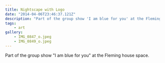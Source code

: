 ```yaml
---
title: Nightscape with Logo
date: "2014-04-06T23:46:37.121Z"
description: "Part of the group show 'I am blue for you' at the Fleming house space."
tags:
    - art
gallery:
    - IMG_0847_o.jpeg
    - IMG_0849_o.jpeg
---
```


Part of the group show "I am blue for you" at the Fleming house space.